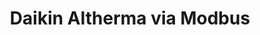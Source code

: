---
title: "Daikin Altherma via Modbus"
excerpt_separator: "<!--more-->"
categories:
  - Blog
tags:
  - Post Formats
  - readability
  - standard
---